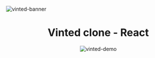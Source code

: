 ![vinted-banner](https://user-images.githubusercontent.com/49198371/132921092-c70a9445-0a3a-41f2-aa1d-4bc58e62ad38.png)

<h1 align="center">Vinted clone - React</h1>
<p align="center">
  <img src="https://user-images.githubusercontent.com/49198371/132921131-74e9a9eb-7979-4393-b6f1-044351f41e65.gif" alt="vinted-demo"/>
</p>

